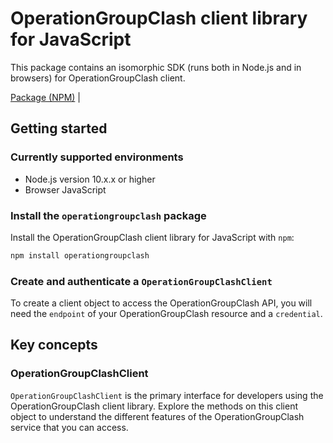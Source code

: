# OperationGroupClash client library for JavaScript

This package contains an isomorphic SDK (runs both in Node.js and in browsers) for OperationGroupClash client.



[Package (NPM)](https://www.npmjs.com/package/operationgroupclash) |

## Getting started

### Currently supported environments

- Node.js version 10.x.x or higher
- Browser JavaScript


### Install the `operationgroupclash` package

Install the OperationGroupClash client library for JavaScript with `npm`:

```bash
npm install operationgroupclash
```

### Create and authenticate a `OperationGroupClashClient`

To create a client object to access the OperationGroupClash API, you will need the `endpoint` of your OperationGroupClash resource and a `credential`.
## Key concepts

### OperationGroupClashClient

`OperationGroupClashClient` is the primary interface for developers using the OperationGroupClash client library. Explore the methods on this client object to understand the different features of the OperationGroupClash service that you can access.

